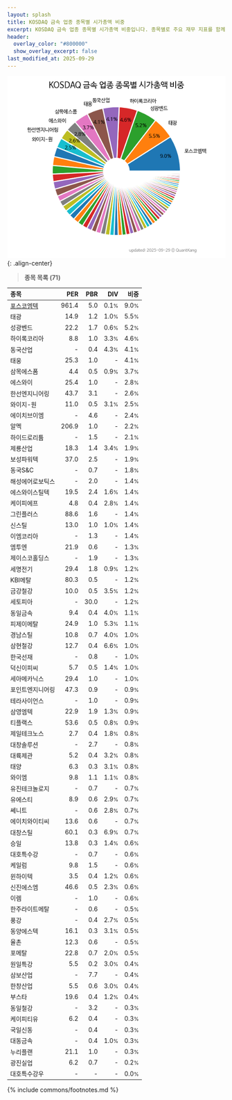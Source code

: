 ```yaml
---
layout: splash
title: KOSDAQ 금속 업종 종목별 시가총액 비중
excerpt: KOSDAQ 금속 업종 종목별 시가총액 비중입니다. 종목별로 주요 재무 지표를 함께 표시합니다.
header:
  overlay_color: "#800000"
  show_overlay_excerpt: false
last_modified_at: 2025-09-29
---
```



![KOSDAQ 금속 업종 종목별 시가총액 비중](/stats/sector/images/kosdaq_업종_금속_종목.png){: .align-center}


> **종목 목록 (71)**<a id="list"></a>

| **종목** | **PER** | **PBR** | **DIV** | **비중** |
| :------- | ------: | ------: | ------: | -------: |
| [포스코엠텍](/009520/) | 961.4 | 5.0 | 0.1<small>%</small> | 9.0<small>%</small> |
| 태광 | 14.9 | 1.2 | 1.0<small>%</small> | 5.5<small>%</small> |
| 성광벤드 | 22.2 | 1.7 | 0.6<small>%</small> | 5.2<small>%</small> |
| 하이록코리아 | 8.8 | 1.0 | 3.3<small>%</small> | 4.6<small>%</small> |
| 동국산업 | - | 0.4 | 4.3<small>%</small> | 4.1<small>%</small> |
| 태웅 | 25.3 | 1.0 | - | 4.1<small>%</small> |
| 삼목에스폼 | 4.4 | 0.5 | 0.9<small>%</small> | 3.7<small>%</small> |
| 에스와이 | 25.4 | 1.0 | - | 2.8<small>%</small> |
| 한선엔지니어링 | 43.7 | 3.1 | - | 2.6<small>%</small> |
| 와이지-원 | 11.0 | 0.5 | 3.1<small>%</small> | 2.5<small>%</small> |
| 에이치브이엠 | - | 4.6 | - | 2.4<small>%</small> |
| 알멕 | 206.9 | 1.0 | - | 2.2<small>%</small> |
| 하이드로리튬 | - | 1.5 | - | 2.1<small>%</small> |
| 제룡산업 | 18.3 | 1.4 | 3.4<small>%</small> | 1.9<small>%</small> |
| 보성파워텍 | 37.0 | 2.5 | - | 1.9<small>%</small> |
| 동국S&C | - | 0.7 | - | 1.8<small>%</small> |
| 해성에어로보틱스 | - | 2.0 | - | 1.4<small>%</small> |
| 에스와이스틸텍 | 19.5 | 2.4 | 1.6<small>%</small> | 1.4<small>%</small> |
| 케이피에프 | 4.8 | 0.4 | 2.8<small>%</small> | 1.4<small>%</small> |
| 그린플러스 | 88.6 | 1.6 | - | 1.4<small>%</small> |
| 신스틸 | 13.0 | 1.0 | 1.0<small>%</small> | 1.4<small>%</small> |
| 이엠코리아 | - | 1.3 | - | 1.4<small>%</small> |
| 엠투엔 | 21.9 | 0.6 | - | 1.3<small>%</small> |
| 제이스코홀딩스 | - | 1.9 | - | 1.3<small>%</small> |
| 세명전기 | 29.4 | 1.8 | 0.9<small>%</small> | 1.2<small>%</small> |
| KBI메탈 | 80.3 | 0.5 | - | 1.2<small>%</small> |
| 금강철강 | 10.0 | 0.5 | 3.5<small>%</small> | 1.2<small>%</small> |
| 세토피아 | - | 30.0 | - | 1.2<small>%</small> |
| 동일금속 | 9.4 | 0.4 | 4.0<small>%</small> | 1.1<small>%</small> |
| 피제이메탈 | 24.9 | 1.0 | 5.3<small>%</small> | 1.1<small>%</small> |
| 경남스틸 | 10.8 | 0.7 | 4.0<small>%</small> | 1.0<small>%</small> |
| 삼현철강 | 12.7 | 0.4 | 6.6<small>%</small> | 1.0<small>%</small> |
| 한국선재 | - | 0.8 | - | 1.0<small>%</small> |
| 덕신이피씨 | 5.7 | 0.5 | 1.4<small>%</small> | 1.0<small>%</small> |
| 세아메카닉스 | 29.4 | 1.0 | - | 1.0<small>%</small> |
| 포인트엔지니어링 | 47.3 | 0.9 | - | 0.9<small>%</small> |
| 테라사이언스 | - | 1.0 | - | 0.9<small>%</small> |
| 삼영엠텍 | 22.9 | 1.9 | 1.3<small>%</small> | 0.9<small>%</small> |
| 티플랙스 | 53.6 | 0.5 | 0.8<small>%</small> | 0.9<small>%</small> |
| 제일테크노스 | 2.7 | 0.4 | 1.8<small>%</small> | 0.8<small>%</small> |
| 대창솔루션 | - | 2.7 | - | 0.8<small>%</small> |
| 대륙제관 | 5.2 | 0.4 | 3.2<small>%</small> | 0.8<small>%</small> |
| 태양 | 6.3 | 0.3 | 3.1<small>%</small> | 0.8<small>%</small> |
| 와이엠 | 9.8 | 1.1 | 1.1<small>%</small> | 0.8<small>%</small> |
| 유진테크놀로지 | - | 0.7 | - | 0.7<small>%</small> |
| 유에스티 | 8.9 | 0.6 | 2.9<small>%</small> | 0.7<small>%</small> |
| 쎄니트 | - | 0.6 | 2.8<small>%</small> | 0.7<small>%</small> |
| 에이치와이티씨 | 13.6 | 0.6 | - | 0.7<small>%</small> |
| 대창스틸 | 60.1 | 0.3 | 6.9<small>%</small> | 0.7<small>%</small> |
| 승일 | 13.8 | 0.3 | 1.4<small>%</small> | 0.6<small>%</small> |
| 대호특수강 | - | 0.7 | - | 0.6<small>%</small> |
| 케일럼 | 9.8 | 1.5 | - | 0.6<small>%</small> |
| 윈하이텍 | 3.5 | 0.4 | 1.2<small>%</small> | 0.6<small>%</small> |
| 신진에스엠 | 46.6 | 0.5 | 2.3<small>%</small> | 0.6<small>%</small> |
| 이렘 | - | 1.0 | - | 0.6<small>%</small> |
| 한주라이트메탈 | - | 0.6 | - | 0.5<small>%</small> |
| 풍강 | - | 0.4 | 2.7<small>%</small> | 0.5<small>%</small> |
| 동양에스텍 | 16.1 | 0.3 | 3.1<small>%</small> | 0.5<small>%</small> |
| 율촌 | 12.3 | 0.6 | - | 0.5<small>%</small> |
| 포메탈 | 22.8 | 0.7 | 2.0<small>%</small> | 0.5<small>%</small> |
| 원일특강 | 5.5 | 0.2 | 3.0<small>%</small> | 0.4<small>%</small> |
| 삼보산업 | - | 7.7 | - | 0.4<small>%</small> |
| 한창산업 | 5.5 | 0.6 | 3.0<small>%</small> | 0.4<small>%</small> |
| 부스타 | 19.6 | 0.4 | 1.2<small>%</small> | 0.4<small>%</small> |
| 동일철강 | - | 3.2 | - | 0.3<small>%</small> |
| 케이피티유 | 6.2 | 0.4 | - | 0.3<small>%</small> |
| 국일신동 | - | 0.4 | - | 0.3<small>%</small> |
| 대동금속 | - | 0.4 | 1.0<small>%</small> | 0.3<small>%</small> |
| 누리플랜 | 21.1 | 1.0 | - | 0.3<small>%</small> |
| 광진실업 | 6.2 | 0.7 | - | 0.2<small>%</small> |
| 대호특수강우 | - | - | - | 0.0<small>%</small> |

{% include commons/footnotes.md %}
